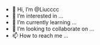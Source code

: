 - 👋 Hi, I’m @Liucccc
- 👀 I’m interested in ...
- 🌱 I’m currently learning ...
- 💞️ I’m looking to collaborate on ...
- 📫 How to reach me ...

<!---
Liucccc/Liucccc is a ✨ special ✨ repository because its `README.md` (this file) appears on your GitHub profile.
You can click the Preview link to take a look at your changes.
--->
